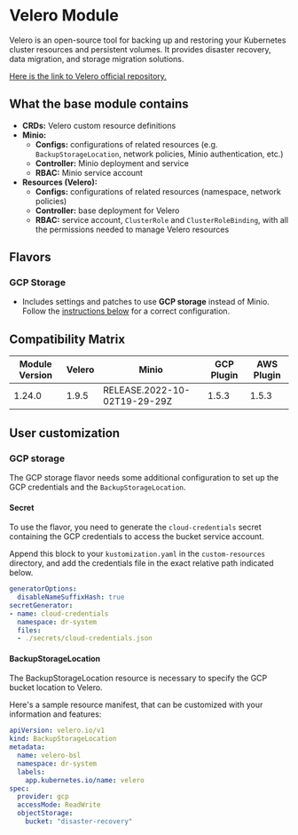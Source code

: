 # Velero Module

Velero is an open-source tool for backing up and restoring your Kubernetes cluster resources
and persistent volumes. It provides disaster recovery, data migration, and storage migration solutions.

[Here is the link to Velero official repository.](https://github.com/vmware-tanzu/velero)

## What the base module contains

- **CRDs:** Velero custom resource definitions
- **Minio:**
  - **Configs:** configurations of related resources (e.g. `BackupStorageLocation`, network
  policies, Minio authentication, etc.)
  - **Controller:** Minio deployment and service
  - **RBAC:** Minio service account
- **Resources (Velero):**
  - **Configs:** configurations of related resources (namespace, network policies)
  - **Controller:** base deployment for Velero
  - **RBAC:** service account, `ClusterRole` and `ClusterRoleBinding`, with all the permissions needed to manage Velero resources

## Flavors

### GCP Storage

- Includes settings and patches to use **GCP storage** instead of Minio.
Follow the [instructions below](#gcp-storage-1) for a correct configuration.

## Compatibility Matrix

| Module Version | Velero | Minio                        | GCP Plugin | AWS Plugin |
|----------------|--------|------------------------------|------------|------------|
| 1.24.0         | 1.9.5  | RELEASE.2022-10-02T19-29-29Z | 1.5.3      | 1.5.3      |

## User customization

### GCP storage

The GCP storage flavor needs some additional configuration to set up the GCP credentials and the `BackupStorageLocation`.

#### **Secret**

To use the flavor, you need to generate the `cloud-credentials` secret containing the GCP credentials to access the
bucket service account.

Append this block to your `kustomization.yaml` in the `custom-resources` directory, and add the credentials file in the
exact relative path indicated below.

```yaml
generatorOptions:
  disableNameSuffixHash: true
secretGenerator:
- name: cloud-credentials
  namespace: dr-system
  files:
  - ./secrets/cloud-credentials.json
```

#### **BackupStorageLocation**

The BackupStorageLocation resource is necessary to specify the GCP bucket location to Velero.

Here's a sample resource manifest, that can be customized with your information and features:

```yaml
apiVersion: velero.io/v1
kind: BackupStorageLocation
metadata:
  name: velero-bsl
  namespace: dr-system
  labels:
    app.kubernetes.io/name: velero
spec:
  provider: gcp
  accessMode: ReadWrite
  objectStorage:
    bucket: "disaster-recovery"
```
